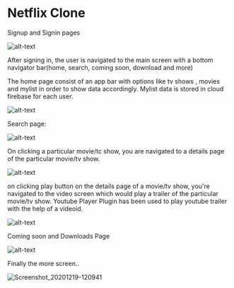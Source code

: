 # Netflix Clone

Signup and Signin pages

![alt-text](https://media.giphy.com/media/jcN5ipTYSjuoGo8dHx/giphy.gif)

After signing in, the user is navigated to the main screen with a bottom navigator bar(home, search, coming soon, download and more)

The home page consist of an app bar with options like tv shows , movies and mylist in order to show data accordingly. Mylist data is stored in cloud firebase for each user.

![alt-text](https://media.giphy.com/media/uZIVBD3B5nHvPzwTny/giphy.gif)

Search page:

![alt-text](https://media.giphy.com/media/MK57hgpQowZHgtzWpT/giphy.gif)

On clicking a particular movie/tc show, you are navigated to a details page of the particular movie/tv show.

![alt-text](https://media.giphy.com/media/1X38Cdz7lV1TMlec8I/giphy.gif)

on clicking play button on the details page of a movie/tv show, you're navigated to the video screen which would play a trailer of the particular movie/tv show. Youtube Player Plugin has been used to play youtube trailer with the help of a videoid.

![alt-text](https://media.giphy.com/media/xeOrrmNlWT3HuU1UVY/giphy.gif)

Coming soon and Downloads Page

![alt-text](https://media.giphy.com/media/JdjlkcQfSdqmVGJ06c/giphy.gif)

Finally the more screen..

![Screenshot_20201219-120941](https://user-images.githubusercontent.com/60594770/102683458-1d588480-41f7-11eb-8dc7-7e021c474b86.jpg)




